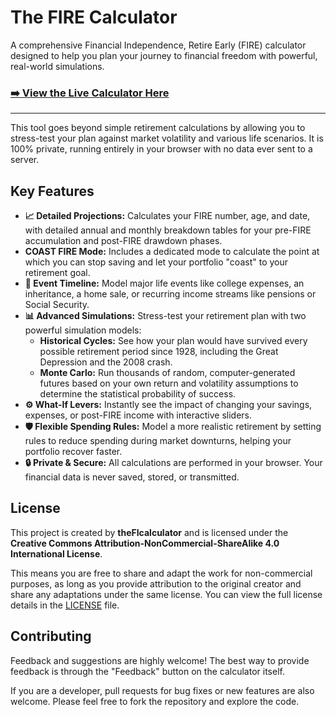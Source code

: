 # The FIRE Calculator

A comprehensive Financial Independence, Retire Early (FIRE) calculator designed to help you plan your journey to financial freedom with powerful, real-world simulations.

### **[➡️ View the Live Calculator Here](https://theficalculator.com)**

---

This tool goes beyond simple retirement calculations by allowing you to stress-test your plan against market volatility and various life scenarios. It is 100% private, running entirely in your browser with no data ever sent to a server.


## Key Features

* **📈 Detailed Projections:** Calculates your FIRE number, age, and date, with detailed annual and monthly breakdown tables for your pre-FIRE accumulation and post-FIRE drawdown phases.
* **COAST FIRE Mode:** Includes a dedicated mode to calculate the point at which you can stop saving and let your portfolio "coast" to your retirement goal.
* **📅 Event Timeline:** Model major life events like college expenses, an inheritance, a home sale, or recurring income streams like pensions or Social Security.
* **📊 Advanced Simulations:** Stress-test your retirement plan with two powerful simulation models:
    * **Historical Cycles:** See how your plan would have survived every possible retirement period since 1928, including the Great Depression and the 2008 crash.
    * **Monte Carlo:** Run thousands of random, computer-generated futures based on your own return and volatility assumptions to determine the statistical probability of success.
* **⚙️ What-If Levers:** Instantly see the impact of changing your savings, expenses, or post-FIRE income with interactive sliders.
* **🛡️ Flexible Spending Rules:** Model a more realistic retirement by setting rules to reduce spending during market downturns, helping your portfolio recover faster.
* **🔒 Private & Secure:** All calculations are performed in your browser. Your financial data is never saved, stored, or transmitted.

## License

This project is created by **theFIcalculator** and is licensed under the **Creative Commons Attribution-NonCommercial-ShareAlike 4.0 International License**.

This means you are free to share and adapt the work for non-commercial purposes, as long as you provide attribution to the original creator and share any adaptations under the same license. You can view the full license details in the [LICENSE](LICENSE) file.

## Contributing

Feedback and suggestions are highly welcome! The best way to provide feedback is through the "Feedback" button on the calculator itself.

If you are a developer, pull requests for bug fixes or new features are also welcome. Please feel free to fork the repository and explore the code.
